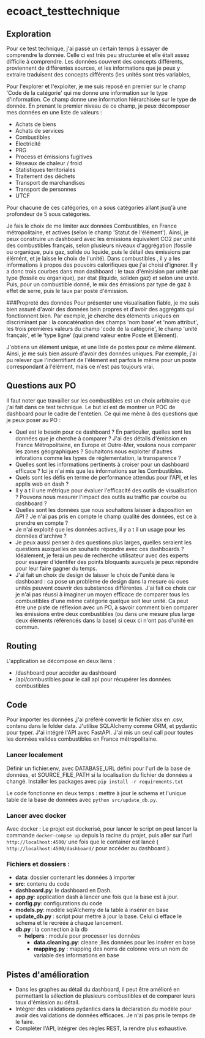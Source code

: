 # ecoact_testtechnique

## Exploration

Pour ce test technique, j'ai passé un certain temps à essayer de comprendre la donnée. Celle ci est très peu structurée et elle était assez difficile à comprendre. Les données couvrent des concepts différents, proviennent de différentes sources, et les informations que je peux y extraire traduisent des concepts différents (les unités sont très variables, 

Pour l'explorer et l'exploiter, je me suis reposé en premier sur le champ 'Code de la catégorie' qui me donne une information sur le type d'information. Ce champ donne une information hiérarchisée sur le type de donnée. En prenant le premier niveau de ce champ, je peux décomposer mes données en une liste de valeurs : 
- Achats de biens
- Achats de services
- Combustibles
- Electricité
- PRG
- Process et émissions fugitives
- Réseaux de chaleur / froid
- Statistiques territoriales
- Traitement des déchets
- Transport de marchandises
- Transport de personnes
- UTCF

Pour chacune de ces catégories, on a sous catégories allant jsuq'à une profondeur de 5 sous catégories. 

Je fais le choix de me limiter aux données Combustibles, en France métropolitaine, et actives (selon le champ 'Statut de l'élément'). Ainsi, je peux construire un dashboard avec les émissions équivalent CO2 par unité des combustibles français, selon plusieurs niveaux d'aggrégation (fossile ou organique, puis gaz, solide ou liquide, puis le détail des émissions par élémént, et je laisse le choix de l'unité). 
Dans combustibles , il y a les informations à propos des pouvoirs calorifiques que j'ai choisi d'ignorer.
Il y a donc trois courbes dans mon dashboard : le taux d'émisision par unité par type (fossile ou organique), par état (liquide, soliden gaz) et selon une unité.
Puis, pour un combustible donné, le mix des émissions par type de gaz à effet de serre, puis le taux par poste d'émission.

###Propreté des données
Pour présenter une visualisation fiable, je me suis bien assuré d'avoir des données bein propres et d'avoir des aggrégats qui fonctionnent bien. 
Par exemple, je cherche des éléments uniques en discriminant par : la concaténation des champs 'nom base' et 'nom attribut', les trois premières valeurs du champ 'code de la catégorie', le champ 'unité français', et le 'type ligne' (qui prend valeur entre Poste et Elément).

J'obtiens un élément unique, et une liste de postes pour ce même élément. Ainsi, je me suis bien assuré d'avoir des données uniques. 
Par exemple, j'ai pu relever que l'indentifiant de l'élément est parfois le même pour un poste correspondant à l'élément, mais ce n'est pas toujours vrai. 

## Questions aux PO
Il faut noter que travailler sur les combustibles est un choix arbitraire que j'ai fait dans ce test technique. Le but ici est de montrer un POC de dashboard pour le cadre de l'entetien. Ce qui me mène à des questions que je peux poser au PO :
- Quel est le besoin pour ce dashboard ? En particulier, quelles sont les données que je cherche à comparer ? J'ai des détails d'émission en France Métropolitaine, en Europe et Outre-Mer, voulons nous comparer les zones géographiques ? Souhaitons nous exploiter d'autres inforations comme les types de réglementation, la transparence ? 
- Quelles sont les informations pertinents à croiser pour un dashboard efficace ? Ici je n'ai mis que les informations sur les Combustibles.
- Quels sont les défis en terme de performance attendus pour l'API, et les applis web en dash ? 
- Il y a t il une métrique pour évaluer l'efficacité des outils de visualisation ? Pouvons nous mesurer l'impact des outils au traffic par courbe ou dashboard ?
- Quelles sont les données que nous souhaitons laisser à disposition en API ? Je n'ai pas pris en compte le champ qualité des données, est ce à prendre en compte ?
- Je n'ai exploité que les données actives, il y a t il un usage pour les données d'archive ?
- Je peux aussi penser à des questions plus larges, quelles seraient les questions auxquelles on souhaite répondre avec ces dashboards ? Idéalement, je ferai un peu de recherche utilisateur avec des experts pour essayer d'identifer des points bloquants auxquels je peux répondre pour leur faire gagner du temps.
- J'ai fait un choix de design de laisser le choix de l'unité dans le dashboard : ca pose un problème de design dans la mesure où oues unités peuvent couvrir des substances différentes. J'ai fait ce choix car je n'ai pas réussi à imaginer un moyen efficace de comparer tous les combustibles d'une même catégorie quelque soit leur unité. Ca peut être une piste de réflexion avec un PO, à savoir comment bien comparer les émissions entre deux combustibles (ou dans une mesure plus large deux éléments référencés dans la base) si ceux ci n'ont pas d'unité en commun.

## Routing

L'application se décompose en deux liens : 
- /dashboard pour accéder au dashboard
- /api/combustibles pour le call api pour récupérer les données combustibles

## Code
Pour importer les données ,j'ai préféré convertir le fichier xlsx en .csv, contenu dans le folder data.
J'utilise SQLAlchemy comme ORM, et pydantic pour typer.
J'ai intégré l'API avec FastAPI. J'ai mis un seul call pour toutes les données valides combustibles en France métropolitaine. 

### Lancer localement
Définir un fichier.env, avec DATABASE_URL défini pour l'url de la base de données, et SOURCE_FILE_PATH si la localisation du fichier de données a changé.
Installer les packages avec ```pip install -r requirements.txt```

Le code fonctionne en deux temps : mettre à jour le schema et l'unique table de la base de données avec ```python src/update_db.py```.


### Lancer avec docker

Avec docker : Le projet est dockerisé, pour lancer le script on peut lancer la commande ```docker-compse up``` depuis la racine du projet, puis aller sur l'url ```http://localhost:4500/``` une fois que le container est lancé ( ```http://localhost:4500/dashboard/``` pour accéder au dashboard ).


### Fichiers et dossiers : 
- **data**: dossier contenant les données à importer
- **src**: contenu du code
- **dashboard.py**: le dashboard en Dash.
- **app.py**: application dash à lancer une fois que la base est à jour.
- **config.py**: configurations du code
- **models.py**: modèle sqlAlchemy de la table à insérer en base
- **update_db.py** : script pour mettre à jour la base. Celui ci efface le schema et le recréée à chaque lancement.
- **db.py** : la connection à la db
  - **helpers** : module pour processer les données
    - **data.cleaning.py**: cleane ;lles données pour les insérer en base
    - **mapping.py** : mapping des noms de colonne vers un nom de variable des informations en base

## Pistes d'amélioration
- Dans les graphes au détail du dashboard, il peut être amélioré en permettant la sélection de plusieurs combustibles et de comparer leurs taux d'émission au détail.
- Intégrer des validations pydantics dans la déclaration du modèle pour avoir des validations de données efficaces. Je n'ai pas pris le temps de le faire.
- Compléter l'API, intégrer des règles REST, la rendre plus exhaustive.
  
